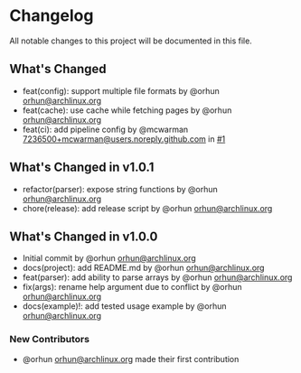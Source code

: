 # Changelog

All notable changes to this project will be documented in this file.

## What's Changed
* feat(config): support multiple file formats by @orhun <orhun@archlinux.org>
* feat(cache): use cache while fetching pages by @orhun <orhun@archlinux.org>
* feat(ci): add pipeline config by @mcwarman <7236500+mcwarman@users.noreply.github.com> in [#1](https://bitbucket.org/mcwarman-playground/git-cliff-readme-example/pull-requests/1)

## What's Changed in v1.0.1
* refactor(parser): expose string functions by @orhun <orhun@archlinux.org>
* chore(release): add release script by @orhun <orhun@archlinux.org>

## What's Changed in v1.0.0
* Initial commit by @orhun <orhun@archlinux.org>
* docs(project): add README.md by @orhun <orhun@archlinux.org>
* feat(parser): add ability to parse arrays by @orhun <orhun@archlinux.org>
* fix(args): rename help argument due to conflict by @orhun <orhun@archlinux.org>
* docs(example)!: add tested usage example by @orhun <orhun@archlinux.org>

### New Contributors
* @orhun <orhun@archlinux.org> made their first contribution

<!-- generated by git-cliff -->
